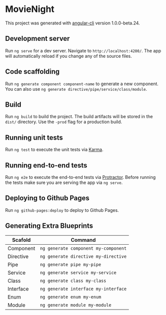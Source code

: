# MovieNight

This project was generated with [angular-cli](https://github.com/angular/angular-cli) version 1.0.0-beta.24.

## Development server
Run `ng serve` for a dev server. Navigate to `http://localhost:4200/`. The app will automatically reload if you change any of the source files.

## Code scaffolding

Run `ng generate component component-name` to generate a new component. You can also use `ng generate directive/pipe/service/class/module`.

## Build

Run `ng build` to build the project. The build artifacts will be stored in the `dist/` directory. Use the `-prod` flag for a production build.

## Running unit tests

Run `ng test` to execute the unit tests via [Karma](https://karma-runner.github.io).

## Running end-to-end tests

Run `ng e2e` to execute the end-to-end tests via [Protractor](http://www.protractortest.org/).
Before running the tests make sure you are serving the app via `ng serve`.

## Deploying to Github Pages

Run `ng github-pages:deploy` to deploy to Github Pages.

## Generating Extra Blueprints
| Scafold    | Command                             |
| ---------- | ----------------------------------- |
| Component  | `ng generate component my-component`|
| Directive  | `ng generate directive my-directive`|
| Pipe       | `ng generate pipe my-pipe`          |
| Service    | `ng generate service my-service`    |
| Class      | `ng generate class my-class`        |
| Interface  | `ng generate interface my-interface`|
| Enum       | `ng generate enum my-enum`          |
| Module     | `ng generate module my-module`      |